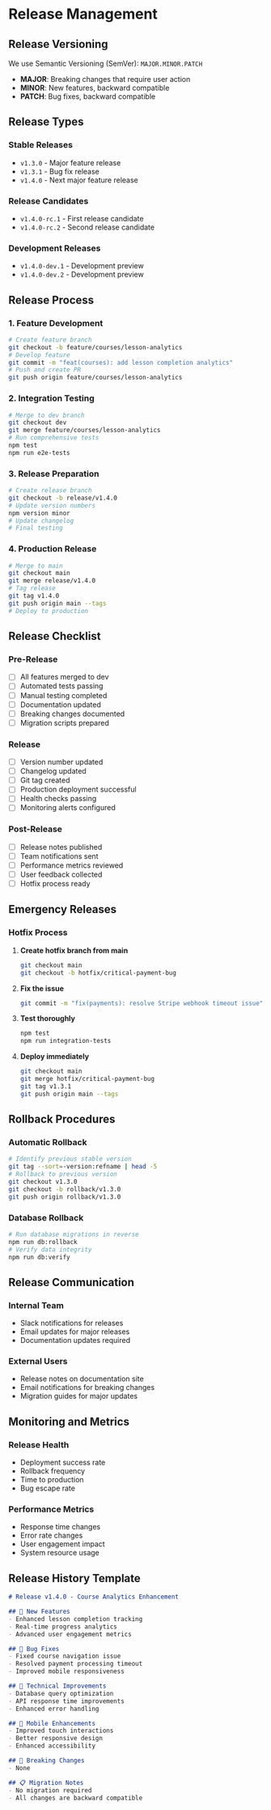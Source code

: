 # Release Management

## Release Versioning

We use Semantic Versioning (SemVer): `MAJOR.MINOR.PATCH`

- **MAJOR**: Breaking changes that require user action
- **MINOR**: New features, backward compatible
- **PATCH**: Bug fixes, backward compatible

## Release Types

### Stable Releases
- `v1.3.0` - Major feature release
- `v1.3.1` - Bug fix release
- `v1.4.0` - Next major feature release

### Release Candidates
- `v1.4.0-rc.1` - First release candidate
- `v1.4.0-rc.2` - Second release candidate

### Development Releases
- `v1.4.0-dev.1` - Development preview
- `v1.4.0-dev.2` - Development preview

## Release Process

### 1. Feature Development
```bash
# Create feature branch
git checkout -b feature/courses/lesson-analytics
# Develop feature
git commit -m "feat(courses): add lesson completion analytics"
# Push and create PR
git push origin feature/courses/lesson-analytics
```

### 2. Integration Testing
```bash
# Merge to dev branch
git checkout dev
git merge feature/courses/lesson-analytics
# Run comprehensive tests
npm test
npm run e2e-tests
```

### 3. Release Preparation
```bash
# Create release branch
git checkout -b release/v1.4.0
# Update version numbers
npm version minor
# Update changelog
# Final testing
```

### 4. Production Release
```bash
# Merge to main
git checkout main
git merge release/v1.4.0
# Tag release
git tag v1.4.0
git push origin main --tags
# Deploy to production
```

## Release Checklist

### Pre-Release
- [ ] All features merged to dev
- [ ] Automated tests passing
- [ ] Manual testing completed
- [ ] Documentation updated
- [ ] Breaking changes documented
- [ ] Migration scripts prepared

### Release
- [ ] Version number updated
- [ ] Changelog updated
- [ ] Git tag created
- [ ] Production deployment successful
- [ ] Health checks passing
- [ ] Monitoring alerts configured

### Post-Release
- [ ] Release notes published
- [ ] Team notifications sent
- [ ] Performance metrics reviewed
- [ ] User feedback collected
- [ ] Hotfix process ready

## Emergency Releases

### Hotfix Process
1. **Create hotfix branch from main**
   ```bash
   git checkout main
   git checkout -b hotfix/critical-payment-bug
   ```

2. **Fix the issue**
   ```bash
   git commit -m "fix(payments): resolve Stripe webhook timeout issue"
   ```

3. **Test thoroughly**
   ```bash
   npm test
   npm run integration-tests
   ```

4. **Deploy immediately**
   ```bash
   git checkout main
   git merge hotfix/critical-payment-bug
   git tag v1.3.1
   git push origin main --tags
   ```

## Rollback Procedures

### Automatic Rollback
```bash
# Identify previous stable version
git tag --sort=-version:refname | head -5
# Rollback to previous version
git checkout v1.3.0
git checkout -b rollback/v1.3.0
git push origin rollback/v1.3.0
```

### Database Rollback
```bash
# Run database migrations in reverse
npm run db:rollback
# Verify data integrity
npm run db:verify
```

## Release Communication

### Internal Team
- Slack notifications for releases
- Email updates for major releases
- Documentation updates required

### External Users
- Release notes on documentation site
- Email notifications for breaking changes
- Migration guides for major updates

## Monitoring and Metrics

### Release Health
- Deployment success rate
- Rollback frequency
- Time to production
- Bug escape rate

### Performance Metrics
- Response time changes
- Error rate changes
- User engagement impact
- System resource usage

## Release History Template

```markdown
# Release v1.4.0 - Course Analytics Enhancement

## 🚀 New Features
- Enhanced lesson completion tracking
- Real-time progress analytics
- Advanced user engagement metrics

## 🐛 Bug Fixes
- Fixed course navigation issue
- Resolved payment processing timeout
- Improved mobile responsiveness

## 🔧 Technical Improvements
- Database query optimization
- API response time improvements
- Enhanced error handling

## 📱 Mobile Enhancements
- Improved touch interactions
- Better responsive design
- Enhanced accessibility

## 🔄 Breaking Changes
- None

## 📋 Migration Notes
- No migration required
- All changes are backward compatible
```